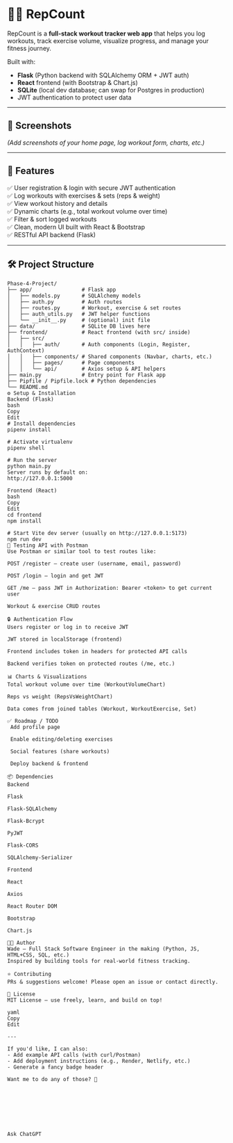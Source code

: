 # 🏋️‍♂️ RepCount

RepCount is a **full-stack workout tracker web app** that helps you log workouts, track exercise volume, visualize progress, and manage your fitness journey.

Built with:
- **Flask** (Python backend with SQLAlchemy ORM + JWT auth)
- **React** frontend (with Bootstrap & Chart.js)
- **SQLite** (local dev database; can swap for Postgres in production)
- JWT authentication to protect user data

---

## 📸 Screenshots

*(Add screenshots of your home page, log workout form, charts, etc.)*

---

## 🚀 Features

✅ User registration & login with secure JWT authentication  
✅ Log workouts with exercises & sets (reps & weight)  
✅ View workout history and details  
✅ Dynamic charts (e.g., total workout volume over time)  
✅ Filter & sort logged workouts  
✅ Clean, modern UI built with React & Bootstrap  
✅ RESTful API backend (Flask)  

---

## 🛠 Project Structure

```plaintext
Phase-4-Project/
├── app/                # Flask app
│   ├── models.py       # SQLAlchemy models
│   ├── auth.py         # Auth routes
│   ├── routes.py       # Workout, exercise & set routes
│   ├── auth_utils.py   # JWT helper functions
│   └── __init__.py     # (optional) init file
├── data/               # SQLite DB lives here
├── frontend/           # React frontend (with src/ inside)
│   ├── src/
│   │   ├── auth/       # Auth components (Login, Register, AuthContext)
│   │   ├── components/ # Shared components (Navbar, charts, etc.)
│   │   ├── pages/      # Page components
│   │   └── api/        # Axios setup & API helpers
├── main.py             # Entry point for Flask app
├── Pipfile / Pipfile.lock # Python dependencies
└── README.md
⚙️ Setup & Installation
Backend (Flask)
bash
Copy
Edit
# Install dependencies
pipenv install

# Activate virtualenv
pipenv shell

# Run the server
python main.py
Server runs by default on:
http://127.0.0.1:5000

Frontend (React)
bash
Copy
Edit
cd frontend
npm install

# Start Vite dev server (usually on http://127.0.0.1:5173)
npm run dev
🧪 Testing API with Postman
Use Postman or similar tool to test routes like:

POST /register – create user (username, email, password)

POST /login – login and get JWT

GET /me – pass JWT in Authorization: Bearer <token> to get current user

Workout & exercise CRUD routes

🔒 Authentication Flow
Users register or log in to receive JWT

JWT stored in localStorage (frontend)

Frontend includes token in headers for protected API calls

Backend verifies token on protected routes (/me, etc.)

📊 Charts & Visualizations
Total workout volume over time (WorkoutVolumeChart)

Reps vs weight (RepsVsWeightChart)

Data comes from joined tables (Workout, WorkoutExercise, Set)

✅ Roadmap / TODO
 Add profile page

 Enable editing/deleting exercises

 Social features (share workouts)

 Deploy backend & frontend

📦 Dependencies
Backend

Flask

Flask-SQLAlchemy

Flask-Bcrypt

PyJWT

Flask-CORS

SQLAlchemy-Serializer

Frontend

React

Axios

React Router DOM

Bootstrap

Chart.js

🧑‍💻 Author
Wade – Full Stack Software Engineer in the making (Python, JS, HTML+CSS, SQL, etc.)
Inspired by building tools for real-world fitness tracking.

⭐ Contributing
PRs & suggestions welcome! Please open an issue or contact directly.

📄 License
MIT License – use freely, learn, and build on top!

yaml
Copy
Edit

---

If you'd like, I can also:
- Add example API calls (with curl/Postman)
- Add deployment instructions (e.g., Render, Netlify, etc.)
- Generate a fancy badge header

Want me to do any of those? 🚀








Ask ChatGPT

